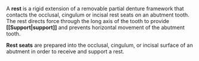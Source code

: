 A **rest** is a rigid extension of a removable partial denture framework that contacts the occlusal, cingulum or incisal rest seats on an abutment tooth. The rest directs force through the long axis of the tooth to provide **[[Support|support]]** and prevents horizontal movement of the abutment tooth.

**Rest seats** are prepared into the occlusal, cingulum, or incisal surface of an abutment in order to receive and support a rest.